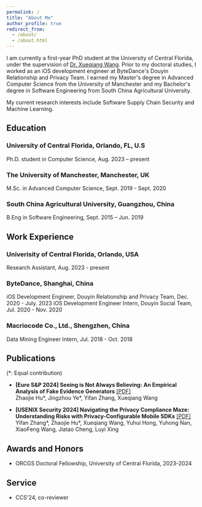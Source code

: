```yaml
---
permalink: /
title: "About Me"
author_profile: true
redirect_from: 
  - /about/
  - /about.html
---
```

I am currently a first-year PhD student at the University of Central Florida, under the supervision of [Dr. Xueqiang Wang](https://xw48.github.io/). Prior to my doctoral studies, I worked as an iOS development engineer at ByteDance's Douyin Relationship and Privacy Team. I earned my Master's degree in Advanced Computer Science from the University of Manchester and my Bachelor's degree in Software Engineering from South China Agricultural University. 

My current research interests include Software Supply Chain Security and Machine Learning.

## Education

### University of Central Florida, Orlando, FL, U.S
Ph.D. student in Computer Science, Aug. 2023 – present

### The University of Manchester, Manchester, UK
M.Sc. in Advanced Computer Science, Sept. 2019 - Sept. 2020

### South China Agricultural University, Guangzhou, China
B.Eng in Software Engineering, Sept. 2015 – Jun. 2019

## Work Experience

### Univerisity of Central Florida, Orlando, USA
Research Assistant, Aug. 2023 - present

### ByteDance, Shanghai, China
iOS Development Engineer, Douyin Relationship and Privacy Team, Dec. 2020 - July. 2023
iOS Development Engineer Intern, Douyin Social Team, Jul. 2020 - Nov. 2020

### Macriocode Co., Ltd., Shengzhen, China
Data Mining Engineer Intern, Jul. 2018 - Oct. 2018

## Publications
(*: Equal contribution)

- **[Euro S&P 2024] Seeing is Not Always Believing: An Empirical Analysis of Fake Evidence Generators** [[PDF]](http://yorca.github.io/files/2024131356.pdf)  
  Zhaojie Hu*, Jingzhou Ye*, Yifan Zhang, Xueqiang Wang

- **[USENIX Security 2024] Navigating the Privacy Compliance Maze: Understanding Risks with Privacy-Configurable Mobile SDKs** [[PDF]](http://yorca.github.io/files/usenix24.pdf)  
  Yifan Zhang*, Zhaojie Hu*, Xueqiang Wang, Yuhui Hong, Yuhong Nan, XiaoFeng Wang, Jiatao Cheng, Luyi Xing

## Awards and Honors
- ORCGS Doctoral Fellowship, University of Central Florida, 2023-2024

## Service
- CCS'24, co-reviewer